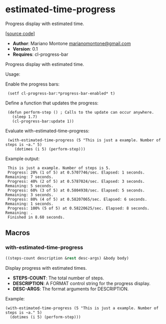 # estimated-time-progress

Progress display with estimated time.

[[source code]](../estimated-time-progress.lisp)

- **Author**: Mariano Montone <marianomontone@gmail.com>
- **Version**: 0.1
- **Requires**: cl-progress-bar


 Progress display with estimated time.

 Usage:

 Enable the progress bars:

     (setf cl-progress-bar:*progress-bar-enabled* t)

 Define a function that updates the progress:

     (defun perform-step () ; Calls to the update can occur anywhere.
       (sleep 1.7)
       (cl-progress-bar:update 1))

 Evaluate with-estimated-time-progress:
 
     (with-estimated-time-progress (5 "This is just a example. Number of steps is ~a." 5)
        (dotimes (i 5) (perform-step)))

 Example output:

     This is just a example. Number of steps is 5.
     Progress: 20% (1 of 5) at 0.5707746/sec. Elapsed: 1 seconds. Remaining: 7 seconds.
     Progress: 40% (2 of 5) at 0.5787024/sec. Elapsed: 3 seconds. Remaining: 5 seconds.
     Progress: 60% (3 of 5) at 0.5804938/sec. Elapsed: 5 seconds. Remaining: 3 seconds.
     Progress: 80% (4 of 5) at 0.58207065/sec. Elapsed: 6 seconds. Remaining: 1 seconds.
     Progress: 100% (5 of 5) at 0.58220625/sec. Elapsed: 8 seconds. Remaining: .
     Finished in 8.60 seconds.



## Macros
### with-estimated-time-progress

```lisp
((steps-count description &rest desc-args) &body body)
```

Display progress with estimated times.

- **STEPS-COUNT**: The total number of steps.
- **DESCRIPTION**: A FORMAT control string for the progress display.
- **DESC-ARGS**: The format arguments for DESCRIPTION.


Example:

    (with-estimated-time-progress (5 "This is just a example. Number of steps is ~a." 5)
      (dotimes (i 5) (perform-step)))

